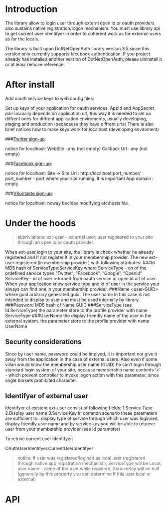 ﻿Introduction
============
The library allow to login user through externl open id or oauth providers also sustains native registration/logon mechanism.
You must use library api to get current user identifyer in order to coherent work as for external users as for the locals.

The library is built upon DotNetOpenAuth library version 3.5 since this version only currently supports facebook authentication.
If you project already has installed another version of DotNetOpenAuth, please uininstall it or at leasr remove reference.


After install
=============

Add oauth service keys to web.config files:

Set up keys of your application for oauth services. AppId and AppSecret pair usaually depends on application url, this way it is needed to
set up diffrent ones for diffrent application enviroments, usually developing, staging and production (becacause they have diffrent urls)
There is also brief notices how to make keys work for localhost (developing enviroment)

###[Twitter sign-up](https://twitter.com/oauth_clients): 

<add key="twitterConsumerKey" value="XXX" />
<add key="twitterConsumerSecret" value="XXX" />

notice for localhost:
	WebSite : any (not empty)
	Callback Url : any (not empty)

###[Facebook sign-up](http://developers.facebook.com/setup/): 
<add key="facebookAppID" value="XXX" />
<add key="facebookAppSecret" value="XXX" />

notice for localhost:
	Site -> Site Url : http://localhost:port_number/
					   port_number - port where your site running, it is important
	App domain : empty

###[VKontakte sign-up](http://vkontakte.ru/editapp?act=create&site=1): 
<add key="vkontakteAppID" value="XXX" />
<add key="vkontakteAppSecret" value="XXX" />

notice for localhost:
	noway becides modifying etc\hosts file.

Under the hoods
===============
>abbriviations:
>ext-user - external user, user registered to your site through an open id or oauth provider.

When ext-user login to your site, the library is check whether he already registered and if not register it in your membership provider.
The new ext-user registered (in membership provider) with following attributes:
###Id 
MD5 hash of ServiceType:ServiceKey
where ServiceType - on of the prdefined service types "Twitter", "Facebook", "Google", "OpenId"
ServiceKey - id of user returned from oauth service or open id url of user.
When your application know service type and id of user in the service your always can find one in your membership provider.
###Name
&lt;user-GUID&gt;
where guid arbitrary generated guid. The user name in this case is not intended to display to user and must be used internally by library.
###Password
MD5 hash of Name GUID
###ServiceType 
(see Id.ServiceType) the parameter store to the profile provider with name ServiceType 
###UserName 
the display friendly name of the user in the external system, the parameter store to the profile provider with name UserName

Security considerations 
-----------------------
Since by user name, password could be implyed, it is important not give it away from the application in the case of external users. Also even if some villan would know
the membership user name (GUID) he can't login through standard login system of your site, because membership name contents '<' - which prevent controller to invoke
logon action with this parameter, since angle brakets prohibited character.

Identifyer of external user
--------------------------------
Identifyer of existent ext-user consist of following fields:
1.Service Type
2.Display user name
3.Service Key
In common scenario these parameters are sufficient to : display type of service through which user was loginned, display friendly user name and by service key you will
be able to retrieve user from your membership provider (see Id parameter)

To retrive current user identifyer:

OAuthUserIdentifyer.CurrentUserIdentifyer

>notice:
>If user was registered/logined as local user (registered through native app registration mechanism, ServiceType will be Local, user name - name of the user while registred,
>ServiceKey will be null (generally by this property you can determine if this user local or external)

API
===


	
